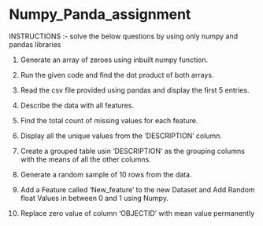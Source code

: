 # Numpy_Panda_assignment

INSTRUCTIONS :- solve the below questions by using only numpy and pandas libraries

1. Generate an array of zeroes using inbuilt numpy function.

2. Run the given code and find the dot product of both arrays.

3. Read the csv file provided using pandas and display the first 5 entries.

4. Describe the data with all features.

5. Find the total count of missing values for each feature.

6. Display all the unique values from the ‘DESCRIPTION’ column.

7. Create a grouped table usin ‘DESCRIPTION’ as the grouping columns with the means of all the other columns.

8. Generate a random sample of 10 rows from the data.

9. Add a Feature called ‘New_feature’ to the new Dataset and Add Random float Values in between 0 and 1 using Numpy.

10. Replace zero value of column ‘OBJECTID’ with mean value permanently
